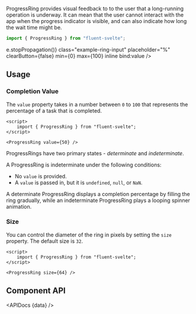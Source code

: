 <script lang="ts">
    import { ProgressRing, NumberBox } from "$lib";
    import { Showcase, APIDocs } from "$site/lib";

    import data from "$lib/ProgressRing/ProgressRing.svelte?sveld&raw";

    let value = Math.floor(Math.random() * 100);
</script>

ProgressRing provides visual feedback to to the user that a long-running operation is underway. It can mean that the user cannot interact with the app when the progress indicator is visible, and can also indicate how long the wait time might be.

```ts
import { ProgressRing } from "fluent-svelte";
```

<Showcase repl="">
    <div class="ring-spacer">
        <ProgressRing />
        <ProgressRing bind:value />
    </div>
    <NumberBox
        on:mousedown={e => e.stopPropagation()}
        class="example-ring-input"
        placeholder="%"
        clearButton={false}
        min={0}
        max={100}
        inline
        bind:value
    />
</Showcase>

## Usage

### Completion Value

The `value` property takes in a number between `0` to `100` that represents the percentage of a task that is completed.

```svelte example hideScript
<script>
	import { ProgressRing } from "fluent-svelte";
</script>

<ProgressRing value={50} />
```

ProgressRings have two primary states - _determinate_ and _indeterminate_.

A ProgressRing is indeterminate under the following conditions:

-   No `value` is provided.
-   A `value` is passed in, but it is `undefined`, `null`, or `NaN`.

A determinate ProgressRing displays a completion percentage by filling the ring gradually, while an indeterminate ProgressRing plays a looping spinner animation.

### Size

You can control the diameter of the ring in pixels by setting the `size` property. The default size is `32`.

```svelte example hideScript
<script>
	import { ProgressRing } from "fluent-svelte";
</script>

<ProgressRing size={64} />
```

## Component API

<APIDocs {data} />

<style>
    .ring-spacer {
        display: grid;
        grid-template-columns: 1fr 1fr;
        grid-gap: 12px;
    }

    :global(.component-showcase .component-showcase-grid > .example-ring-input) {
        margin-block-start: 12px;
        inline-size: 108px;
    }
</style>
